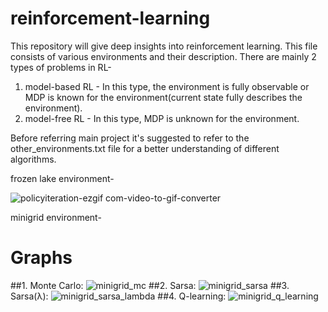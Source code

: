 # reinforcement-learning
This repository will give deep insights into reinforcement learning. This file consists of various environments and their description.
There are mainly 2 types of problems in RL-
1. model-based RL - In this type, the environment is fully observable or MDP is known for the environment(current state fully describes the environment).
2. model-free RL - In this type, MDP is unknown for the environment.

 Before referring main project it's suggested to refer to the other_environments.txt file for a better understanding of different algorithms.
 
 frozen lake environment-

 
![policyiteration-ezgif com-video-to-gif-converter](https://github.com/user-attachments/assets/eae7a6f0-7f9f-42d5-866e-aa2bd228157b)



minigrid environment-

 





# **Graphs**
##1. Monte Carlo:
![minigrid_mc](https://github.com/user-attachments/assets/e944dae1-7537-426d-a573-447919f90fef)
##2. Sarsa:
![minigrid_sarsa](https://github.com/user-attachments/assets/d2d0fe28-d49d-4672-8d41-c74ef00bfec7)
##3. Sarsa(λ):
![minigrid_sarsa_lambda](https://github.com/user-attachments/assets/c84800a8-87e4-47b5-b5a9-dc3451231ac5)
##4. Q-learning:
![minigrid_q_learning](https://github.com/user-attachments/assets/a7a8c447-2b65-437f-a3d3-98c1d874552d)




